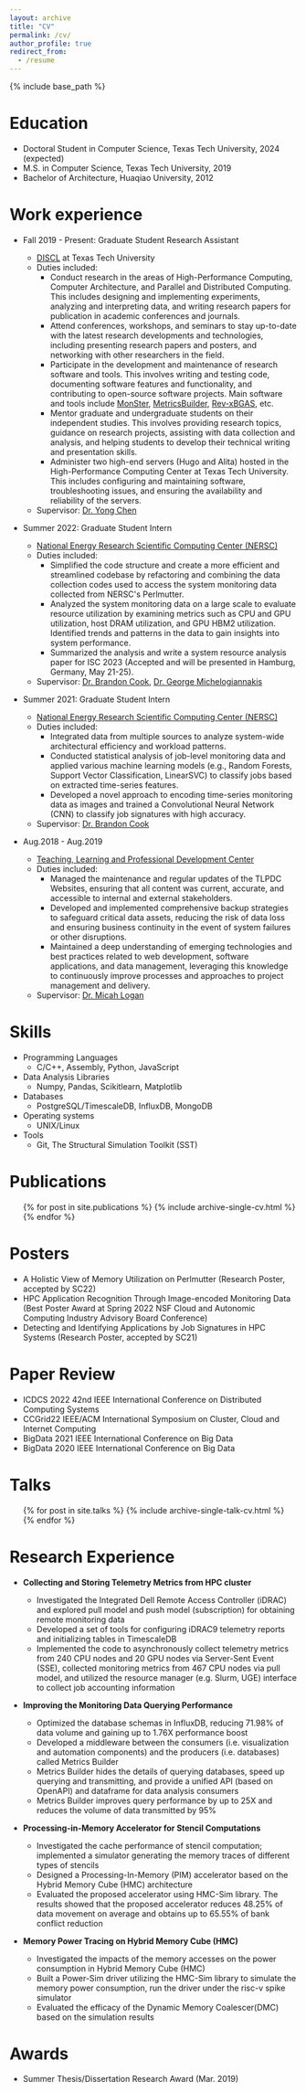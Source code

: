 ```yaml
---
layout: archive
title: "CV"
permalink: /cv/
author_profile: true
redirect_from:
  - /resume
---
```


{% include base_path %}

Education
======
* Doctoral Student in Computer Science, Texas Tech University, 2024 (expected) 
* M.S. in Computer Science, Texas Tech University, 2019
* Bachelor of Architecture, Huaqiao University, 2012
  
Work experience
======
* Fall 2019 - Present: Graduate Student Research Assistant
  * [DISCL](https://discl.cs.ttu.edu/doku.php?id=home) at Texas Tech University
  * Duties included:
    * Conduct research in the areas of High-Performance Computing, Computer Architecture, and Parallel and Distributed Computing. This includes designing and implementing experiments, analyzing and interpreting data, and writing research papers for publication in academic conferences and journals.
    * Attend conferences, workshops, and seminars to stay up-to-date with the latest research developments and technologies, including presenting research papers and posters, and networking with other researchers in the field.
    * Participate in the development and maintenance of research software and tools. This involves writing and testing code, documenting software features and functionality, and contributing to open-source software projects. Main software and tools include [MonSter](https://github.com/nsfcac/MonSter), [MetricsBuilder](https://github.com/nsfcac/MetricsBuilder), [Rev-xBGAS](https://github.com/Artlands/rev-xbgas), etc.
    * Mentor graduate and undergraduate students on their independent studies. This involves providing research topics, guidance on research projects, assisting with data collection and analysis, and helping students to develop their technical writing and presentation skills.
    * Administer two high-end servers (Hugo and Alita) hosted in the High-Performance Computing Center at Texas Tech University. This includes configuring and maintaining software, troubleshooting issues, and ensuring the availability and reliability of the servers.
  * Supervisor: [Dr. Yong Chen](https://www.myweb.ttu.edu/yonchen/)

* Summer 2022: Graduate Student Intern
  * [National Energy Research Scientific Computing Center (NERSC)](https://www.nersc.gov/)
  * Duties included: 
    * Simplified the code structure and create a more efficient and streamlined codebase by refactoring and combining the data collection codes used to access the system monitoring data collected from NERSC's Perlmutter.
    * Analyzed the system monitoring data on a large scale to evaluate resource utilization by examining metrics such as CPU and GPU utilization, host DRAM utilization, and GPU HBM2 utilization. Identified trends and patterns in the data to gain insights into system performance.
    * Summarized the analysis and write a system resource analysis paper for ISC 2023 (Accepted and will be presented in Hamburg, Germany, May 21-25).
  * Supervisor: [Dr. Brandon Cook](https://www.nersc.gov/about/nersc-staff/application-performance/brandon-cook/), [Dr. George Michelogiannakis](https://crd.lbl.gov/divisions/amcr/computer-science-amcr/cag/staff/staff-researchers/george-michelogiannakis/)

* Summer 2021: Graduate Student Intern
  * [National Energy Research Scientific Computing Center (NERSC)](https://www.nersc.gov/)
  * Duties included: 
    * Integrated data from multiple sources to analyze system-wide architectural efficiency and workload patterns.
    * Conducted statistical analysis of job-level monitoring data and applied various machine learning models (e.g., Random Forests, Support Vector Classification, LinearSVC) to classify jobs based on extracted time-series features.
    * Developed a novel approach to encoding time-series monitoring data as images and trained a Convolutional Neural Network (CNN) to classify job signatures with high accuracy.
  * Supervisor: [Dr. Brandon Cook](https://www.nersc.gov/about/nersc-staff/application-performance/brandon-cook/)

* Aug.2018 - Aug.2019 
  * [Teaching, Learning and Professional Development Center](https://www.depts.ttu.edu/tlpdc/)
  * Duties included:
    * Managed the maintenance and regular updates of the TLPDC Websites, ensuring that all content was current, accurate, and accessible to internal and external stakeholders.
    * Developed and implemented comprehensive backup strategies to safeguard critical data assets, reducing the risk of data loss and ensuring business continuity in the event of system failures or other disruptions.
    * Maintained a deep understanding of emerging technologies and best practices related to web development, software applications, and data management, leveraging this knowledge to continuously improve processes and approaches to project management and delivery.
  * Supervisor: [Dr. Micah Logan](https://www.wku.edu/citl/staff/micah_logan)
  
Skills
======
* Programming Languages
  * C/C++, Assembly, Python, JavaScript
* Data Analysis Libraries
  * Numpy, Pandas, Scikitlearn, Matplotlib
* Databases
  * PostgreSQL/TimescaleDB, InfluxDB, MongoDB
* Operating systems
  * UNIX/Linux
* Tools
  * Git, The Structural Simulation Toolkit (SST)
  
Publications
======
  <ul>{% for post in site.publications %}
    {% include archive-single-cv.html %}
  {% endfor %}</ul>
  
Posters
======
* A Holistic View of Memory Utilization on Perlmutter (Research Poster, accepted by SC22)
* HPC Application Recognition Through Image-encoded Monitoring Data (Best Poster Award at Spring 2022 NSF Cloud and Autonomic Computing Industry Advisory Board Conference)
* Detecting and Identifying Applications by Job Signatures in HPC Systems (Research Poster, accepted by SC21)

<!-- Teaching
======
  <ul>{% for post in site.teaching %}
    {% include archive-single-cv.html %}
  {% endfor %}</ul> -->
  
Paper Review
======
- ICDCS 2022 42nd IEEE International Conference on Distributed Computing Systems
- CCGrid22 IEEE/ACM International Symposium on Cluster, Cloud and Internet Computing
- BigData 2021 IEEE International Conference on Big Data
- BigData 2020 IEEE International Conference on Big Data

Talks
======
  <ul>{% for post in site.talks %}
    {% include archive-single-talk-cv.html %}
  {% endfor %}</ul>

Research Experience
======
* **Collecting and Storing Telemetry Metrics from HPC cluster**
  * Investigated the Integrated Dell Remote Access Controller (iDRAC) and explored pull model and push model (subscription) for obtaining remote monitoring data
  * Developed a set of tools for configuring iDRAC9 telemetry reports and initializing tables in TimescaleDB
  * Implemented the code to asynchronously collect telemetry metrics from 240 CPU nodes and 20 GPU nodes via Server-Sent Event (SSE), collected monitoring metrics from 467 CPU nodes via pull model, and utilized the resource manager (e.g. Slurm, UGE) interface to collect job accounting information

* **Improving the Monitoring Data Querying Performance**
  * Optimized the database schemas in InfluxDB, reducing 71.98% of data volume and gaining up to 1.76X performance boost
  * Developed a middleware between the consumers (i.e. visualization and automation components) and the producers (i.e. databases) called Metrics Builder
  * Metrics Builder hides the details of querying databases, speed up querying and transmitting, and provide a unified API (based on OpenAPI) and dataframe for data analysis consumers
  * Metrics Builder improves query performance by up to 25X and reduces the volume of data transmitted by 95%

* **Processing-in-Memory Accelerator for Stencil Computations**
  * Investigated the cache performance of stencil computation; implemented a simulator generating the memory traces of different types of stencils
  * Designed a Processing-In-Memory (PIM) accelerator based on the Hybrid Memory Cube (HMC) architecture
  * Evaluated the proposed accelerator using HMC-Sim library. The results showed that the proposed accelerator reduces 48.25% of data movement on average and obtains up to 65.55% of bank conflict reduction

* **Memory Power Tracing on Hybrid Memory Cube (HMC)**
  * Investigated the impacts of the memory accesses on the power consumption in Hybrid Memory Cube (HMC)
  * Built  a  Power-Sim  driver  utilizing  the  HMC-Sim  library  to  simulate  the  memory  power  consumption, run the driver under the risc-v spike simulator
  * Evaluated the efficacy of the Dynamic Memory Coalescer(DMC) based on the simulation results

Awards
======
* Summer Thesis/Dissertation Research Award (Mar. 2019)
<!-- Service and leadership
====== -->
